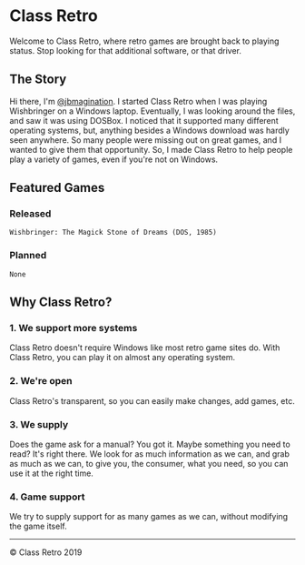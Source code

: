 # Class Retro

Welcome to Class Retro, where retro games are brought back to playing status. Stop looking for that additional software, or that driver.


## The Story

Hi there, I'm [@jbmagination](https://github.com/jbmagination). I started Class Retro when I was playing Wishbringer on a Windows laptop. Eventually, I was looking around the files, and saw it was using DOSBox. I noticed that it supported many different operating systems, but, anything besides a Windows download was hardly seen anywhere. So many people were missing out on great games, and I wanted to give them that opportunity. So, I made Class Retro to help people play a variety of games, even if you're not on Windows. 

## Featured Games

### Released
```
Wishbringer: The Magick Stone of Dreams (DOS, 1985)
```

### Planned
```
None
```

## Why Class Retro?

### 1. We support more systems
Class Retro doesn't require Windows like most retro game sites do. With Class Retro, you can play it on almost any operating system.

### 2. We're open
Class Retro's transparent, so you can easily make changes, add games, etc.

### 3. We supply
Does the game ask for a manual? You got it. Maybe something you need to read? It's right there. We look for as much information as we can, and grab as much as we can, to give you, the consumer, what you need, so you can use it at the right time.

### 4. Game support
We try to supply support for as many games as we can, without modifying the game itself.

---

<p>&#169; Class Retro 2019</p>
